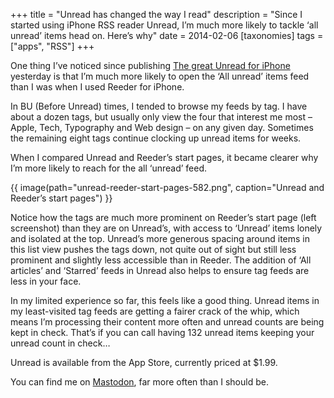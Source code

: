 +++
title = "Unread has changed the way I read"
description = "Since I started using iPhone RSS reader Unread, I’m much more likely to tackle ‘all unread’ items head on. Here’s why"
date = 2014-02-06
[taxonomies]
tags = ["apps", "RSS"]
+++

One thing I’ve noticed since publishing [The great Unread for iPhone](/blog/2014-02-05-great-unread-iphone/) yesterday is that I’m much more likely to open the ‘All unread’ items feed than I was when I used Reeder for iPhone.

In BU (Before Unread) times, I tended to browse my feeds by tag. I have about a dozen tags, but usually only view the four that interest me most – Apple, Tech, Typography and Web design – on any given day. Sometimes the remaining eight tags continue clocking up unread items for weeks.

When I compared Unread and Reeder’s start pages, it became clearer why I’m more likely to reach for the all ‘unread’ feed.

{{ image(path="unread-reeder-start-pages-582.png", caption="Unread and Reeder’s start pages") }}

Notice how the tags are much more prominent on Reeder’s start page (left screenshot) than they are on Unread’s, with access to ‘Unread’ items lonely and isolated at the top. Unread’s more generous spacing around items in this list view pushes the tags down, not quite out of sight but still less prominent and slightly less accessible than in Reeder. The addition of ‘All articles’ and ‘Starred’ feeds in Unread also helps to ensure tag feeds are less in your face.

In my limited experience so far, this feels like a good thing. Unread items in my least-visited tag feeds are getting a fairer crack of the whip, which means I’m processing their content more often and unread counts are being kept in check. That’s if you can call having 132 unread items keeping your unread count in check…

Unread is available from the App Store, currently priced at $1.99.

You can find me on [Mastodon](https://mastodon.social/@macminded), far more often than I should be.